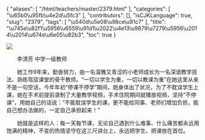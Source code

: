 {
    "aliases": [
        "/html/teachers/master/2379.html"
    ],
    "categories": [
        "\u65b0\u95fb\u4e2d\u5fc3"
    ],
    "contributors": [],
    "isCJKLanguage": true,
    "slug": "2379",
    "tags": [
        "\u540d\u5e08\u98ce\u91c7"
    ],
    "title": "\u745e\u82f1\u5956\u6559\u91d1\u2022\u4e13\u9879\u7279\u5956\u2014\u2014\u674e\u6e05\u82b3",
    "toc": true
}

![](https://cdn.tfls.online/mirror/full/17e8099bf48a3b6e5a2d38c00f2a847708cdd8d4.jpg)




  





  李清芳 中学一级教师




  她工作9年来，勤奋努力，由一名温雅又青涩的小老师成长为一名深谙教学技法、熟练驾驭课堂的骨干教师。“一切以学生为重，一切以教课为重”在她这里从来不是一句空话，今年年初“停课不停学”期间，她身体出了状况，为了不耽误学生上课，她在手术前提前录制了大量教学视频，手术住院期间就播放视频，坚持“不停课”，用她自己的话说：“不能耽误学生的课，更不能给同事、老师们增加负担，能自己想办法做的，一定自己承担起来！”




  她就是这样的人：每一天每节课，无论自己遇到什么难事、什么痛苦都永远用饱满的精神，不变的热情坚守在这三尺讲台上，永远把学生、把课放在首位。



